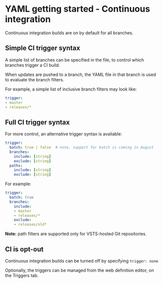 # YAML getting started - Continuous integration

Continuous integration builds are on by default for all branches.

## Simple CI trigger syntax

A simple list of branches can be specified in the file, to control which branches trigger a CI build.

When updates are pushed to a branch, the YAML file in that branch is used to evaluate the branch filters.

For example, a simple list of inclusive branch filters may look like:

```yaml
trigger:
- master
- releases/*
```

## Full CI trigger syntax

For more control, an alternative trigger syntax is available:

```yaml
trigger:
  batch: true | false  # note, support for batch is coming in August
  branches:
    include: [string]
    exclude: [string]
  paths:
    include: [string]
    exclude: [string]
```

For example:

```yaml
trigger:
  batch: true
  branches:
    include:
    - master
    - releases/*
    exclude:
    - releases/old*
```


**Note:** path filters are supported only for VSTS-hosted Git repositories.

## CI is opt-out

Continuous integration builds can be turned off by specifying `trigger: none`

Optionally, the triggers can be managed from the web definition editor, on the Triggers tab.
